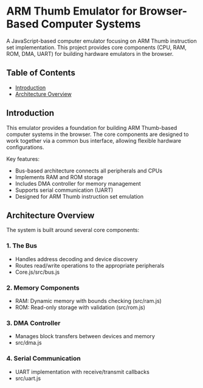 # ARM Thumb Emulator for Browser-Based Computer Systems

A JavaScript-based computer emulator focusing on ARM Thumb instruction set implementation. This project provides core components (CPU, RAM, ROM, DMA, UART) for building hardware emulators in the browser.

## Table of Contents
- [Introduction](#introduction)
- [Architecture Overview](#architecture-overview)

## Introduction

This emulator provides a foundation for building ARM Thumb-based computer systems in the browser. The core components are designed to work together via a common bus interface, allowing flexible hardware configurations.

Key features:
- Bus-based architecture connects all peripherals and CPUs
- Implements RAM and ROM storage
- Includes DMA controller for memory management
- Supports serial communication (UART)
- Designed for ARM Thumb instruction set emulation

## Architecture Overview

The system is built around several core components:

### 1. The Bus
- Handles address decoding and device discovery
- Routes read/write operations to the appropriate peripherals
- Core.js/src/bus.js

### 2. Memory Components
- RAM: Dynamic memory with bounds checking (src/ram.js)
- ROM: Read-only storage with validation (src/rom.js)

### 3. DMA Controller
- Manages block transfers between devices and memory
- src/dma.js

### 4. Serial Communication
- UART implementation with receive/transmit callbacks
- src/uart.js

